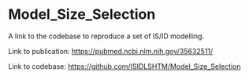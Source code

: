 # Model_Size_Selection
A link to the codebase to reproduce a set of IS/ID modelling.

Link to publication:
https://pubmed.ncbi.nlm.nih.gov/35632511/

Link to codebase:
https://github.com/ISIDLSHTM/Model_Size_Selection
